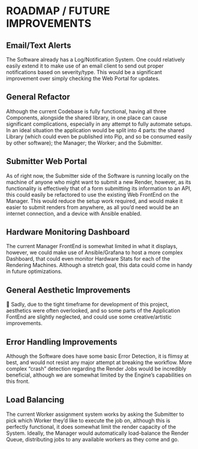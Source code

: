 # ROADMAP / FUTURE IMPROVEMENTS

## Email/Text Alerts
The Software already has a Log/Notification System. One could relatively easily extend it to make use of an email client to send out proper notifications based on severity/type. This would be a significant improvement over simply checking the Web Portal for updates.

## General Refactor 
Although the current Codebase is fully functional, having all three Components, alongside the shared library, in one place can cause significant complications, especially in any attempt to fully automate setups.
In an ideal situation the application would be split into 4 parts: the shared Library (which could even be published into Pip, and so be consumed easily by other software); the Manager; the Worker; and the Submitter.

## Submitter Web Portal
As of right now, the Submitter side of the Software is running locally on the machine of anyone who might want to submit a new Render, however, as its functionality is effectively that of a form submitting its information to an API, this could easily be refactored to use the existing Web FrontEnd on the Manager.
This would reduce the setup work required, and would make it easier to submit renders from anywhere, as all you’d need would be an internet connection, and a device with Ansible enabled.

## Hardware Monitoring Dashboard
The current Manager FrontEnd is somewhat limited in what it displays, however, we could make use of Ansible/Grafana to host a more complex Dashboard, that could even monitor Hardware Stats for each of the Rendering Machines. Although a stretch goal, this data could come in handy in future optimizations.

## General Aesthetic Improvements
🙁 Sadly, due to the tight timeframe for development of this project, aesthetics were often overlooked, and so some parts of the Application FontEnd are slightly neglected, and could use some creative/artistic improvements.

## Error Handling Improvements
Although the Software does have some basic Error Detection, it is flimsy at best, and would not resist any major attempt at breaking the workflow. More complex “crash” detection regarding the Render Jobs would be incredibly beneficial, although we are somewhat limited by the Engine’s capabilities on this front.

## Load Balancing
The current Worker assignment system works by asking the Submitter to pick which Worker they’d like to execute the job on, although this is perfectly functional, it does somewhat limit the render capacity of the System. Ideally, the Manager would automatically load-balance the Render Queue, distributing jobs to any available workers as they come and go.
